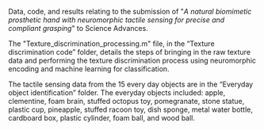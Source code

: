Data, code, and results relating to the submission of "_A natural biomimetic prosthetic hand with neuromorphic tactile sensing for precise and compliant grasping_" to Science Advances. 

The "Texture_discrimination_processing.m" file, in the “Texture discrimination code” folder, details the steps of bringing in the raw texture data and performing the texture discrimination process using neuromorphic encoding and machine learning for classification. 

The tactile sensing data from the 15 every day objects are in the “Everyday object identification” folder.  The everyday objects included: apple, clementine, foam brain, stuffed octopus toy, pomegranate, stone statue, plastic cup, pineapple, stuffed racoon toy, dish sponge, metal water bottle, cardboard box, plastic cylinder, foam ball, and wood ball.

